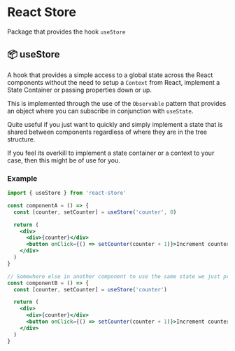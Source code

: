 # React Store
Package that provides the hook `useStore`

## 📦 useStore

A hook that provides a simple access to a global state across the React components without the 
need to setup a `Context` from React, implement a State Container or passing 
properties down or up.

This is implemented through the use of the `Observable` pattern that provides 
an object where you can subscribe in conjunction with `useState`.

Quite useful if you just want to quickly and simply implement a state that is 
shared between components regardless of where they are in the tree structure.

If you feel its overkill to implement a state container or a context to your case, 
then this might be of use for you.

### Example
```jsx
import { useStore } from 'react-store'

const componentA = () => {
  const [counter, setCounter] = useStore('counter', 0)

  return (
    <div>
      <div>{counter}</div>
      <button onClick={() => setCounter(counter + 1)}>Increment counter</button>
    </div>
  )
}

// Somewhere else in another component to use the same state we just provide the same key
const componentB = () => {
  const [counter, setCounter] = useStore('counter')

  return (
    <div>
      <div>{counter}</div>
      <button onClick={() => setCounter(counter + 1)}>Increment counter</button>
    </div>
  )
}
```
